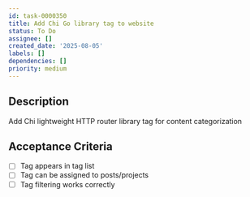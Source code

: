 ```yaml
---
id: task-0000350
title: Add Chi Go library tag to website
status: To Do
assignee: []
created_date: '2025-08-05'
labels: []
dependencies: []
priority: medium
---
```


## Description

Add Chi lightweight HTTP router library tag for content categorization

## Acceptance Criteria

- [ ] Tag appears in tag list
- [ ] Tag can be assigned to posts/projects
- [ ] Tag filtering works correctly
